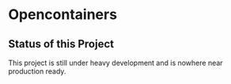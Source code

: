 # Opencontainers

## Status of this Project
This project is still under heavy development and is nowhere near production ready.
